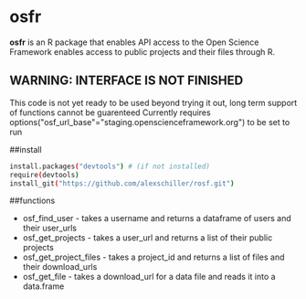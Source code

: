 osfr
====

<b>osfr</b> is an R package that enables API access to the Open Science Framework
enables access to public projects and their files through R.

## WARNING: INTERFACE IS NOT FINISHED

This code is not yet ready to be used beyond trying it out, long term support of functions cannot be guarenteed
Currently requires options("osf_url_base"="staging.openscienceframework.org") to be set to run

##install

```bash
install.packages("devtools") # (if not installed)
require(devtools)
install_git("https://github.com/alexschiller/rosf.git")
```

##functions
- osf_find_user - takes a username and returns a dataframe of users and their user_urls
- osf_get_projects - takes a user_url and returns a list of their public projects
- osf_get_project_files - takes a project_id and returns a list of files and their download_urls
- osf_get_file - takes a download_url for a data file and reads it into a data.frame

